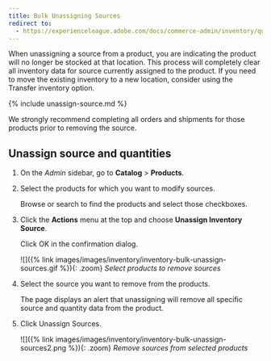 ```yaml
---
title: Bulk Unassigning Sources
redirect to:
  - https://experienceleague.adobe.com/docs/commerce-admin/inventory/quantities/bulk-assignment.html#unassign-sources-and-quantities
---
```


When unassigning a source from a product, you are indicating the product will no longer be stocked at that location. This process will completely clear all inventory data for source currently assigned to the product. If you need to move the existing inventory to a new location, consider using the Transfer inventory option.

{% include unassign-source.md %}

We strongly recommend completing all orders and shipments for those products prior to removing the source.

## Unassign source and quantities

1. On the _Admin_ sidebar, go to **Catalog** > **Products**.

1. Select the products for which you want to modify sources.

   Browse or search to find the products and select those checkboxes.

1. Click the **Actions** menu at the top and choose **Unassign Inventory Source**.

    Click <span class="btn">OK</span> in the confirmation dialog.

    ![]({% link images/images/inventory/inventory-bulk-unassign-sources.gif %}){: .zoom}
    _Select products to remove sources_

1. Select the source you want to remove from the products.

   The page displays an alert that unassigning will remove all specific source and quantity data from the product.

1. Click <span class="btn">Unassign Sources</span>.

    ![]({% link images/images/inventory/inventory-bulk-unassign-sources2.png %}){: .zoom}
    _Remove sources from selected products_
